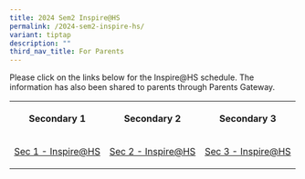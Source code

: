 ```yaml
---
title: 2024 Sem2 Inspire@HS
permalink: /2024-sem2-inspire-hs/
variant: tiptap
description: ""
third_nav_title: For Parents
---
```

<p>Please click on the links below for the Inspire@HS schedule. The information
has also been shared to parents through Parents Gateway.</p>
<p></p>
<table style="minWidth: 75px">
<colgroup>
<col>
<col>
<col>
</colgroup>
<tbody>
<tr>
<th rowspan="1" colspan="1">
<p>Secondary 1</p>
</th>
<th rowspan="1" colspan="1">
<p>Secondary 2</p>
</th>
<th rowspan="1" colspan="1">
<p>Secondary 3</p>
</th>
</tr>
<tr>
<td rowspan="1" colspan="1">
<p><a href="/files/Sec_1_Inspire___HS_Series_3_PG_letter.pdf" rel="noopener nofollow" target="_blank">Sec 1 - Inspire@HS</a>
</p>
</td>
<td rowspan="1" colspan="1">
<p><a href="/files/Sec_2_Inspire___HS_Series_3_PG_letter.pdf" rel="noopener nofollow" target="_blank">Sec 2 - Inspire@HS</a>
</p>
</td>
<td rowspan="1" colspan="1">
<p><a href="/files/Sec_3_Inspire___HS_Series_3_PG_letter.pdf" rel="noopener nofollow" target="_blank">Sec 3 - Inspire@HS</a>
</p>
</td>
</tr>
</tbody>
</table>
<p></p>